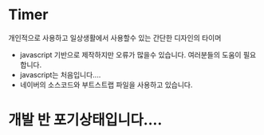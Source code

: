 # Timer

개인적으로 사용하고 일상생활에서 사용할수 있는 간단한 디자인의 타이머

+ javascript 기반으로 제작하지만 오류가 많을수 있습니다. 여러분들의 도움이 필요합니다.
+ javascript는 처음입니다....
+ 네이버의 소스코드와 부트스트랩 파일을 사용하고 있습니다.

# 개발 반 포기상태입니다....
